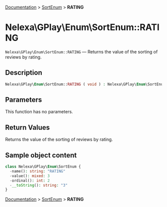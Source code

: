 [Documentation](../../README.md) > [SortEnum](README.md) > **RATING**

# Nelexa\GPlay\Enum\SortEnum::RATING
`Nelexa\GPlay\Enum\SortEnum::RATING` — Returns the value of the sorting of reviews by rating.

## Description
```php
Nelexa\GPlay\Enum\SortEnum::RATING ( void ) : Nelexa\GPlay\Enum\SortEnum
```

## Parameters
This function has no parameters.

## Return Values
Returns the value of the sorting of reviews by rating.

## Sample object content
```php
class Nelexa\GPlay\Enum\SortEnum {
  -name(): string: "RATING"
  -value(): mixed: 3
  -ordinal(): int: 2
  -__toString(): string: "3"
}
```

[Documentation](../../README.md) > [SortEnum](README.md) > **RATING**
